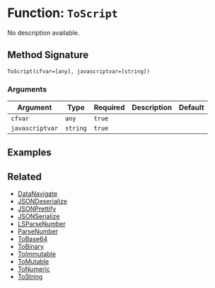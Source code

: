 [comment]: # (Note: This documentation is generated dynamically in the build process.  To modify the contents, change the javadoc on the _invoke method of the BIF class)

# Function: `ToScript`

No description available.

## Method Signature

```
ToScript(cfvar=[any], javascriptvar=[string])
```

### Arguments


| Argument | Type | Required | Description | Default |
|----------|------|----------|-------------|---------|
| `cfvar` | `any` | `true` |  |  |
| `javascriptvar` | `string` | `true` |  |  |

## Examples



## Related

  * [DataNavigate](./DataNavigate.md)
  * [JSONDeserialize](./JSONDeserialize.md)
  * [JSONPrettify](./JSONPrettify.md)
  * [JSONSerialize](./JSONSerialize.md)
  * [LSParseNumber](./LSParseNumber.md)
  * [ParseNumber](./ParseNumber.md)
  * [ToBase64](./ToBase64.md)
  * [ToBinary](./ToBinary.md)
  * [ToImmutable](./ToImmutable.md)
  * [ToMutable](./ToMutable.md)
  * [ToNumeric](./ToNumeric.md)
  * [ToString](./ToString.md)
